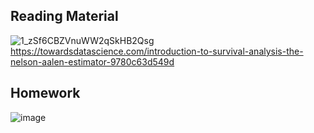 ## Reading Material
![1_zSf6CBZVnuWW2qSkHB2Qsg](https://user-images.githubusercontent.com/70502261/201667728-44bfbd8c-5c9d-4305-b34c-057254b493c4.png)
https://towardsdatascience.com/introduction-to-survival-analysis-the-nelson-aalen-estimator-9780c63d549d


## Homework
![image](https://user-images.githubusercontent.com/70502261/201664949-45130868-9c4e-4741-9d60-6d42a17d00ce.png)

